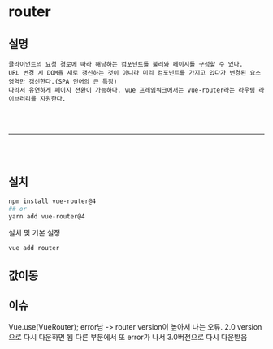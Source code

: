 # router

## 설명

    클라이언트의 요청 경로에 따라 해당하는 컴포넌트를 불러와 페이지를 구성할 수 있다.
    URL 변경 시 DOM을 새로 갱신하는 것이 아니라 미리 컴포넌트를 가지고 있다가 변경된 요소영역만 갱신한다.(SPA 언어의 큰 특징)
    따라서 유연하게 페이지 젼환이 가능하다. vue 프레임워크에서는 vue-router라는 라우팅 라이브러리를 지원한다.

<br/><br/>

---

<br/><br/>

## 설치

```bash
npm install vue-router@4
## or
yarn add vue-router@4
```

설치 및 기본 설정

```bash
vue add router
```

## 값이동

## 이슈

Vue.use(VueRouter); error남 -> router version이 높아서 나는 오류. 2.0 version으로 다시 다운하면 됨
다른 부분에서 또 error가 나서 3.0버전으로 다시 다운받음
